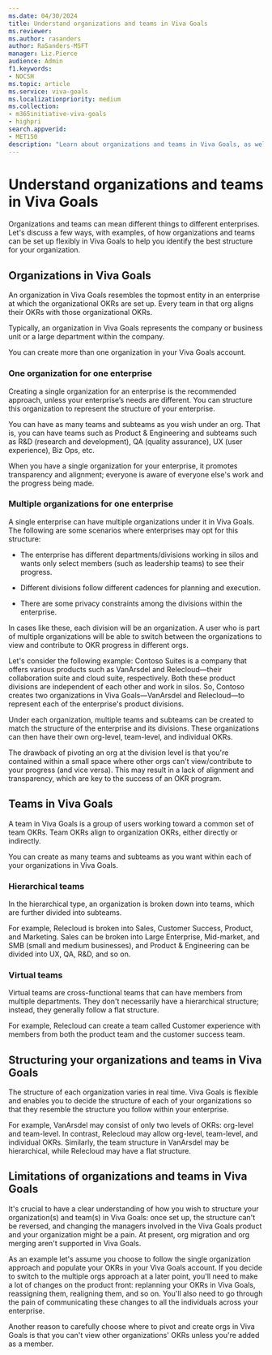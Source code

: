 ```yaml
---
ms.date: 04/30/2024
title: Understand organizations and teams in Viva Goals
ms.reviewer: 
ms.author: rasanders
author: RaSanders-MSFT
manager: Liz.Pierce
audience: Admin
f1.keywords:
- NOCSH
ms.topic: article
ms.service: viva-goals
ms.localizationpriority: medium
ms.collection:  
- m365initiative-viva-goals
- highpri  
search.appverid:
- MET150
description: "Learn about organizations and teams in Viva Goals, as well as how to structure them. "
---
```


# Understand organizations and teams in Viva Goals

Organizations and teams can mean different things to different enterprises. Let's discuss a few ways, with examples, of how organizations and teams can be set up flexibly in Viva Goals to help you identify the best structure for your organization.

## Organizations in Viva Goals

An organization in Viva Goals resembles the topmost entity in an enterprise at which the organizational OKRs are set up. Every team in that org aligns their OKRs with those organizational OKRs.  

Typically, an organization in Viva Goals represents the company or business unit or a large department within the company.  

You can create more than one organization in your Viva Goals account.

### One organization for one enterprise

Creating a single organization for an enterprise is the recommended approach, unless your enterprise’s needs are different. You can structure this organization to represent the structure of your enterprise.

You can have as many teams and subteams as you wish under an org. That is, you can have teams such as Product & Engineering and subteams such as R&D (research and development), QA (quality assurance), UX (user experience), Biz Ops, etc.

When you have a single organization for your enterprise, it promotes transparency and alignment; everyone is aware of everyone else's work and the progress being made.

### Multiple organizations for one enterprise

A single enterprise can have multiple organizations under it in Viva Goals. The following are some scenarios where enterprises may opt for this structure:

- The enterprise has different departments/divisions working in silos and wants only select members (such as leadership teams) to see their progress.

- Different divisions follow different cadences for planning and execution.

- There are some privacy constraints among the divisions within the enterprise.

In cases like these, each division will be an organization. A user who is part of multiple organizations will be able to switch between the organizations to view and contribute to OKR progress in different orgs.

Let's consider the following example: Contoso Suites is a company that offers various products such as VanArsdel and Relecloud—their collaboration suite and cloud suite, respectively. Both these product divisions are independent of each other and work in silos. So, Contoso creates two organizations in Viva Goals—VanArsdel and Relecloud—to represent each of the enterprise's product divisions.  

Under each organization, multiple teams and subteams can be created to match the structure of the enterprise and its divisions. These organizations can then have their own org-level, team-level, and individual OKRs.

The drawback of pivoting an org at the division level is that you're contained within a small space where other orgs can't view/contribute to your progress (and vice versa). This may result in a lack of alignment and transparency, which are key to the success of an OKR program.

## Teams in Viva Goals

A team in Viva Goals is a group of users working toward a common set of team OKRs. Team OKRs align to organization OKRs, either directly or indirectly.

You can create as many teams and subteams as you want within each of your organizations in Viva Goals.

### Hierarchical teams

In the hierarchical type, an organization is broken down into teams, which are further divided into subteams.  

For example, Relecloud is broken into Sales, Customer Success, Product, and Marketing. Sales can be broken into Large Enterprise, Mid-market, and SMB (small and medium businesses), and Product & Engineering can be divided into UX, QA, R&D, and so on.

### Virtual teams

Virtual teams are cross-functional teams that can have members from multiple departments. They don't necessarily have a hierarchical structure; instead, they generally follow a flat structure.

For example, Relecloud can create a team called Customer experience with members from both the product team and the customer success team.

## Structuring your organizations and teams in Viva Goals

The structure of each organization varies in real time. Viva Goals is flexible and enables you to decide the structure of each of your organizations so that they resemble the structure you follow within your enterprise.

For example, VanArsdel may consist of only two levels of OKRs: org-level and team-level. In contrast, Relecloud may allow org-level, team-level, and individual OKRs. Similarly, the team structure in VanArsdel may be hierarchical, while Relecloud may have a flat structure.  

## Limitations of organizations and teams in Viva Goals

It's crucial to have a clear understanding of how you wish to structure your organization(s) and team(s) in Viva Goals: once set up, the structure can't be reversed, and changing the managers involved in the Viva Goals product and your organization might be a pain. At present, org migration and org merging aren't supported in Viva Goals.

As an example let's assume you choose to follow the single organization approach and populate your OKRs in your Viva Goals account. If you decide to switch to the multiple orgs approach at a later point, you'll need to make a lot of changes on the product front: replanning your OKRs in Viva Goals, reassigning them, realigning them, and so on. You'll also need to go through the pain of communicating these changes to all the individuals across your enterprise.  

Another reason to carefully choose where to pivot and create orgs in Viva Goals is that you can't view other organizations' OKRs unless you're added as a member.
